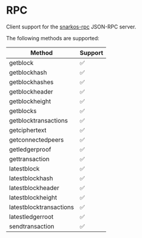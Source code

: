 # RPC
Client support for the [snarkos-rpc](https://github.com/AleoHQ/snarkOS/tree/master/rpc) JSON-RPC server.

The following methods are supported:

| Method      | Support |
| ----------- | ----------- |
| getblock | ✅ |
| getblockhash | ✅ |
| getblockhashes | ✅ |
| getblockheader | ✅ |
| getblockheight | ✅ |
| getblocks | ✅ |
| getblocktransactions | ✅ |
| getciphertext | ✅ |
| getconnectedpeers | ✅ |
| getledgerproof | ✅ |
| gettransaction | ✅ |
| latestblock | ✅ |
| latestblockhash | ✅ |
| latestblockheader | ✅ |
| latestblockheight | ✅ |
| latestblocktransactions | ✅ |
| latestledgerroot | ✅ |
| sendtransaction | ✅ |